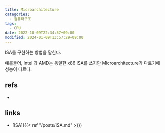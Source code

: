 ```yaml
---
title: Microarchitecture
categories:
  - 컴퓨터구조
tags:
  - CPU
date: 2022-10-09T22:34:57+09:00
modified: 2024-01-09T13:57:29+09:00
---
```

ISA를 구현하는 방법을 말한다. 

예를들어, Intel 과 AMD는 동일한 x86 ISA를 쓰지만 Microarchitecture가 다르기에 성능이 다르다.


## refs
- 


## links
- [ISA]({{< ref "/posts/ISA.md" >}})
